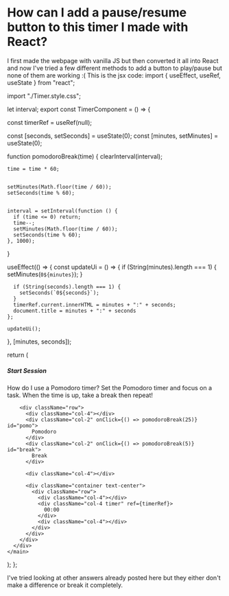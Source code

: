 
# How can I add a pause/resume button to this timer I made with React?

I first made the webpage with vanilla JS but then converted it all into React and now I've tried a few different methods to add a button to play/pause but none of them are working :(
This is the jsx code:
import { useEffect, useRef, useState } from "react";


import "./Timer.style.css";

let interval;
export const TimerComponent = () => {

  const timerRef = useRef(null);


  const [seconds, setSeconds] = useState(0);
  const [minutes, setMinutes] = useState(0);



  function pomodoroBreak(time) {
    clearInterval(interval);


    time = time * 60;

    
    setMinutes(Math.floor(time / 60));
    setSeconds(time % 60);

  
    interval = setInterval(function () {
      if (time <= 0) return;
      time--;
      setMinutes(Math.floor(time / 60));
      setSeconds(time % 60);
    }, 1000);
  }

 
  useEffect(() => {
    const updateUi = () => {
      if (String(minutes).length === 1) {
        setMinutes(`0${minutes}`);
      }

      if (String(seconds).length === 1) {
        setSeconds(`0${seconds}`);
      }
      timerRef.current.innerHTML = minutes + ":" + seconds;
      document.title = minutes + ":" + seconds
    };

    updateUi();
  }, [minutes, seconds]);

  return (
    <main className="d-flex align-items-center justify-content-center vh-90">
      <div className="container text-center">
        <h5>Start Session</h5>
        <p>
          <span className="firstSpan">
            How do I use a Pomodoro timer?
            <span className="secondSpan">
              Set the Pomodoro timer and focus on a task. When the time is up,
              take a break then repeat!
            </span>
          </span>
        </p>

        <div className="row">
          <div className="col-4"></div>
          <div className="col-2" onClick={() => pomodoroBreak(25)} id="pomo">
            Pomodoro
          </div>
          <div className="col-2" onClick={() => pomodoroBreak(5)} id="break">
            Break
          </div>
          
          <div className="col-4"></div>

          <div className="container text-center">
            <div className="row">
              <div className="col-4"></div>
              <div className="col-4 timer" ref={timerRef}>
                00:00
              </div>
              <div className="col-4"></div>
            </div>
          </div>
        </div>
      </div>
    </main>
  );
};

I've tried looking at other answers already posted here but they either don't make a difference or break it completely.

        
